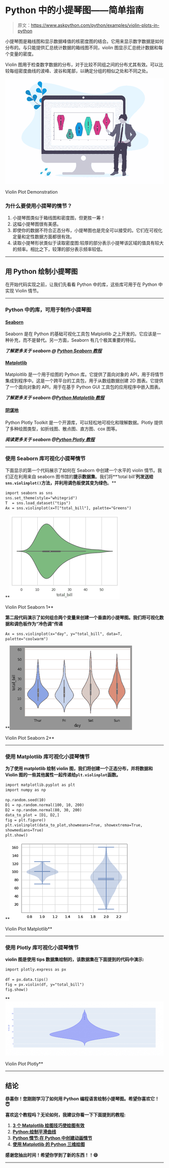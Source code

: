 # Python 中的小提琴图——简单指南

> 原文：<https://www.askpython.com/python/examples/violin-plots-in-python>

小提琴图是箱线图和显示数据峰值的核密度图的结合。它用来显示数字数据是如何分布的。与只能提供汇总统计数据的箱线图不同，violin 图显示汇总统计数据和每个变量的密度。

Violin 图用于检查数字数据的分布，对于比较不同组之间的分布尤其有效。可以比较每组密度曲线的波峰、波谷和尾部，以确定分组的相似之处和不同之处。

![Violin Plot Demonstration](img/b7dd60e721b8610e7553caca96905171.png)

Violin Plot Demonstration

### 为什么要使用小提琴的情节？

1.  小提琴图类似于箱线图和密度图，但更胜一筹！
2.  这幅小提琴图很有美感。
3.  即使你的数据不符合正态分布，小提琴图也是完全可以接受的。它们在可视化定量和定性数据方面都很有效。
4.  读取小提琴形状类似于读取密度图:较厚的部分表示小提琴该区域的值具有较大的频率。相比之下，较薄的部分表示频率较低。

* * *

## **用 Python 绘制小提琴图**

在开始代码实现之前，让我们先看看 Python 中的库，这些库可用于在 Python 中实现 Violin 情节。

* * *

### Python 中的库，可用于制作小提琴图

#### [Seaborn](https://www.askpython.com/python-modules/python-seaborn-tutorial)

Seaborn 是在 Python 的基础可视化工具包 Matplotlib 之上开发的。它应该是一种补充，而不是替代。另一方面，Seaborn 有几个极其重要的特征。

***了解更多关于 seaborn @ [Python Seaborn 教程](https://www.askpython.com/python-modules/python-seaborn-tutorial)***

#### [Matplotlib](https://www.askpython.com/python-modules/matplotlib/python-matplotlib)

Matploitlib 是一个用于绘图的 Python 库。它提供了面向对象的 API，用于将情节集成到程序中。这是一个跨平台的工具包，用于从数组数据创建 2D 图表。它提供了一个面向对象的 API，用于在基于 Python GUI 工具包的应用程序中嵌入图表。

***了解更多关于 seaborn @[Python Matplotlib 教程](https://www.askpython.com/python-modules/matplotlib/python-matplotlib)***

#### [阴谋地](https://www.askpython.com/python-modules/python-plotly-tutorial)

Python Plotly Toolkit 是一个开源库，可以轻松地可视化和理解数据。Plotly 提供了多种绘图类型，如折线图、散点图、直方图、cox 图等。

***阅读更多关于 seaborn @[Python Plotly 教程](https://www.askpython.com/python-modules/python-plotly-tutorial)***

* * *

### 使用 Seaborn 库可视化小提琴情节

下面显示的第一个代码展示了如何在 Seaborn 中创建一个水平的 violin 情节。我们正在利用来自 seaborn 图书馆的**提示数据集**。我们将**‘total bill’**列发送给`sns.violinplot()`方法，并利用调色板使其变为绿色**。**

```
import seaborn as sns
sns.set_theme(style="whitegrid")
T  = sns.load_dataset("tips")
Ax = sns.violinplot(x=T["total_bill"], palette="Greens") 
```

**![Violin Plot Seaborn 1](img/2956f864d26a522e1cb5602cc833efdd.png)

Violin Plot Seaborn 1** 

**第二段代码演示了如何组合两个变量来创建一个垂直的小提琴图。我们将可视化数据和调色板作为“冷色调”传递**

```
Ax = sns.violinplot(x="day", y="total_bill", data=T, palette="coolwarm") 
```

**![Violin Plot Seaborn 2](img/cf043fd4052f84066bf8b56c58513bba.png)

Violin Plot Seaborn 2** 

* * *

### **使用 Matplotlib 库可视化小提琴情节**

**为了使用 matplotlib 绘制 violin 图，我们将创建一个正态分布，并将数据和 Violin 图的一些其他属性一起传递给`plt.violinplot`函数。**

```
import matplotlib.pyplot as plt
import numpy as np

np.random.seed(10)
D1 = np.random.normal(100, 10, 200)
D2 = np.random.normal(80, 30, 200)
data_to_plot = [D1, D2,]
fig = plt.figure()
plt.violinplot(data_to_plot,showmeans=True, showextrema=True, showmedians=True)
plt.show() 
```

**![Violin Plot Matplotlib](img/7c21fd2cb7955f422d19a9d68df253ef.png)

Violin Plot Matplotlib** 

* * *

### **使用 Plotly 库可视化小提琴情节**

**violin 图是使用 **tips 数据集**绘制的，该数据集在下面提到的代码中演示:**

```
import plotly.express as px

df = px.data.tips()
fig = px.violin(df, y="total_bill")
fig.show() 
```

**![Violin Plot Plotly ](img/577598ae5b14255c8c72ee5ef123f177.png)

Violin Plot Plotly** 

* * *

## **结论**

**恭喜你！您刚刚学习了如何用 Python 编程语言绘制小提琴图。希望你喜欢它！😇**

**喜欢这个教程吗？无论如何，我建议你看一下下面提到的教程:**

1.  **[3 个 Matplotlib 绘图技巧使绘图有效](https://www.askpython.com/python-modules/matplotlib/matplotlib-plotting-tips)**
2.  **[Python:绘制平滑曲线](https://www.askpython.com/python-modules/matplotlib/smooth-curves)**
3.  **[Python 情节:在 Python 中创建动画情节](https://www.askpython.com/python-modules/matplotlib/animated-plots)**
4.  **[使用 Matplotlib 的 Python 三维绘图](https://www.askpython.com/python-modules/matplotlib/3-dimensional-plots-in-python)**

**感谢您抽出时间！希望你学到了新的东西！！😄**

* * *